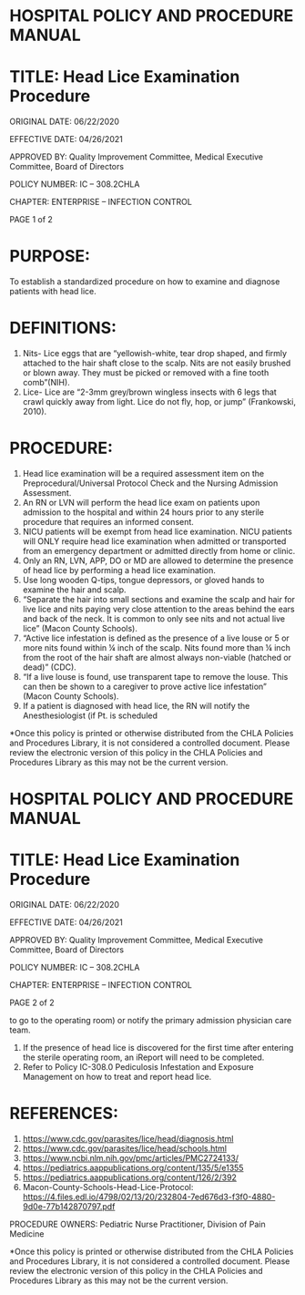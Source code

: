 # HOSPITAL POLICY AND PROCEDURE MANUAL

# TITLE: Head Lice Examination Procedure

ORIGINAL DATE: 06/22/2020

EFFECTIVE DATE: 04/26/2021

APPROVED BY: Quality Improvement Committee, Medical Executive Committee, Board of Directors

POLICY NUMBER: IC – 308.2CHLA

CHAPTER: ENTERPRISE – INFECTION CONTROL

PAGE 1 of 2

# PURPOSE:

To establish a standardized procedure on how to examine and diagnose patients with head lice.

# DEFINITIONS:

1. Nits- Lice eggs that are “yellowish-white, tear drop shaped, and firmly attached to the hair shaft close to the scalp. Nits are not easily brushed or blown away. They must be picked or removed with a fine tooth comb”(NIH).
2. Lice- Lice are “2-3mm grey/brown wingless insects with 6 legs that crawl quickly away from light. Lice do not fly, hop, or jump” (Frankowski, 2010).

# PROCEDURE:

1. Head lice examination will be a required assessment item on the Preprocedural/Universal Protocol Check and the Nursing Admission Assessment.
2. An RN or LVN will perform the head lice exam on patients upon admission to the hospital and within 24 hours prior to any sterile procedure that requires an informed consent.
3. NICU patients will be exempt from head lice examination. NICU patients will ONLY require head lice examination when admitted or transported from an emergency department or admitted directly from home or clinic.
4. Only an RN, LVN, APP, DO or MD are allowed to determine the presence of head lice by performing a head lice examination.
5. Use long wooden Q-tips, tongue depressors, or gloved hands to examine the hair and scalp.
6. “Separate the hair into small sections and examine the scalp and hair for live lice and nits paying very close attention to the areas behind the ears and back of the neck. It is common to only see nits and not actual live lice” (Macon County Schools).
7. “Active lice infestation is defined as the presence of a live louse or 5 or more nits found within ¼ inch of the scalp. Nits found more than ¼ inch from the root of the hair shaft are almost always non-viable (hatched or dead)” (CDC).
8. “If a live louse is found, use transparent tape to remove the louse. This can then be shown to a caregiver to prove active lice infestation” (Macon County Schools).
9. If a patient is diagnosed with head lice, the RN will notify the Anesthesiologist (if Pt. is scheduled

*Once this policy is printed or otherwise distributed from the CHLA Policies and Procedures Library, it is not considered a controlled document. Please review the electronic version of this policy in the CHLA Policies and Procedures Library as this may not be the current version.
# HOSPITAL POLICY AND PROCEDURE MANUAL

# TITLE: Head Lice Examination Procedure

ORIGINAL DATE: 06/22/2020

EFFECTIVE DATE: 04/26/2021

APPROVED BY: Quality Improvement Committee, Medical Executive Committee, Board of Directors

POLICY NUMBER: IC – 308.2CHLA

CHAPTER: ENTERPRISE – INFECTION CONTROL

PAGE 2 of 2

to go to the operating room) or notify the primary admission physician care team.

1. If the presence of head lice is discovered for the first time after entering the sterile operating room, an iReport will need to be completed.
2. Refer to Policy IC-308.0 Pediculosis Infestation and Exposure Management on how to treat and report head lice.

# REFERENCES:

1. https://www.cdc.gov/parasites/lice/head/diagnosis.html
2. https://www.cdc.gov/parasites/lice/head/schools.html
3. https://www.ncbi.nlm.nih.gov/pmc/articles/PMC2724133/
4. https://pediatrics.aappublications.org/content/135/5/e1355
5. https://pediatrics.aappublications.org/content/126/2/392
6. Macon-County-Schools-Head-Lice-Protocol: https://4.files.edl.io/4798/02/13/20/232804-7ed676d3-f3f0-4880-9d0e-77b142870797.pdf

PROCEDURE OWNERS: Pediatric Nurse Practitioner, Division of Pain Medicine

*Once this policy is printed or otherwise distributed from the CHLA Policies and Procedures Library, it is not considered a controlled document. Please review the electronic version of this policy in the CHLA Policies and Procedures Library as this may not be the current version.